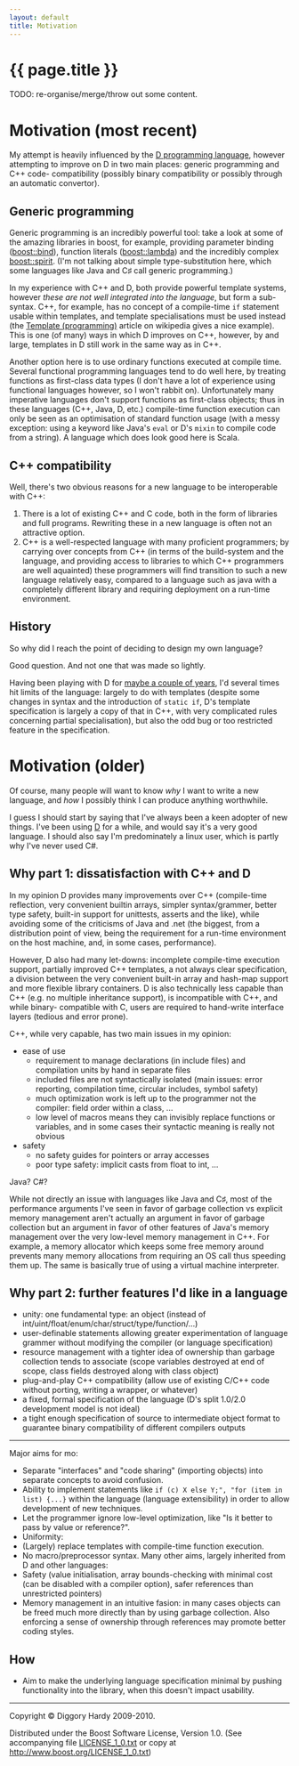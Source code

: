 ```yaml
---
layout: default
title: Motivation
---
```

{{ page.title }}
================

TODO: re-organise/merge/throw out some content.

Motivation (most recent)
===============

My attempt is heavily influenced by the [D programming language](http://www.digitalmars.com/d/),
however attempting to improve on D in two main places: generic programming and C++ code-
compatibility (possibly binary compatibility or possibly through an automatic convertor).


Generic programming
----------------------------

Generic programming is an incredibly powerful tool: take a look at some of the amazing libraries in
boost, for example, providing parameter binding ([boost::bind][]), function literals ([boost::lambda][])
and the incredibly complex [boost::spirit][]. (I'm not talking about simple type-substitution here,
which some languages like Java and C♯ call generic programming.)

[boost::bind]: http://www.boost.org/doc/libs/1_43_0/libs/bind/bind.html
[boost::lambda]: http://www.boost.org/doc/libs/1_43_0/doc/html/lambda.html
[boost::spirit]: http://www.boost.org/doc/libs/1_43_0/libs/spirit/doc/html/spirit/introduction.html

In my experience with C++ and D, both provide powerful template systems, however _these are not well
integrated into the language_, but form a sub-syntax. C++, for example, has no concept of a
compile-time `if` statement usable within templates, and template specialisations must be used
instead (the [Template (programming)][wiki_templ] article on wikipedia gives a nice example).
This is one (of many) ways in which D improves on C++, however, by and large, templates in D still
work in the same way as in C++.

[wiki_templ]: http://en.wikipedia.org/wiki/Template_(programming)

Another option here is to use ordinary functions executed at compile time. Several functional
programming languages tend to do well here, by treating functions as first-class data types (I
don't have a lot of experience using functional languages however, so I won't rabbit on).
Unfortunately many imperative languages don't support functions as first-class objects; thus in
these languages (C++, Java, D, etc.) compile-time function execution can only be seen as an
optimisation of standard function usage (with a messy exception: using a keyword like Java's `eval`
or D's `mixin` to compile code from a string). A language which does look good here is Scala.


C++ compatibility
-----------------------

Well, there's two obvious reasons for a new language to be interoperable with C++:

1.  There is a lot of existing C++ and C code, both in the form of libraries and full programs.
    Rewriting these in a new language is often not an attractive option.
2.  C++ is a well-respected language with many proficient programmers; by carrying over concepts
    from C++ (in terms of the build-system and the language, and providing access to libraries to
    which C++ programmers are well aquainted) these programmers will find transition to such a new
    language relatively easy, compared to a language such as java with a completely different
    library and requiring deployment on a run-time environment.


History
---------

So why did I reach the point of deciding to design my own language?

Good question. And not one that was made so lightly.

Having been playing with D for [maybe a couple of years](www.dsource.org/projects/mde/), I'd several
times hit limits of the language: largely to do with templates (despite some changes in syntax and
the introduction of `static if`, D's template specification is largely a copy of that in C++, with
very complicated rules concerning partial specialisation), but also the odd bug or too restricted
feature in the specification.


Motivation (older)
===========

Of course, many people will want to know _why_ I want to write a new language, and _how_ I possibly
think I can produce anything worthwhile.

I guess I should start by saying that I've always been a keen adopter of new things. I've been using
[D][] for a while, and would say it's a very good language. I should also say I'm predominately a
linux user, which is partly why I've never used C#.

[D]: http://www.digitalmars.com/d/ "Digital Mars' D"


Why part 1: dissatisfaction with C++ and D
-----------------------------------------------

In my opinion D provides many improvements over C++ (compile-time reflection, very convenient
builtin arrays, simpler syntax/grammer, better type safety, built-in support for unittests, asserts and the like), while
avoiding some of the criticisms of Java and .net (the biggest, from a distribution point of view,
being the requirement for a run-time environment on the host machine, and, in some cases,
performance).

However, D also had many let-downs: incomplete compile-time execution support, partially improved
C++ templates, a not always clear specification, a division between the very convenient built-in
array and hash-map support and more flexible library containers. D is also technically less capable
than C++ (e.g. no multiple inheritance support), is incompatible with C++, and while binary-
compatible with C, users are required to hand-write interface layers (tedious and error prone).

C++, while very capable, has two main issues in my opinion:

*   ease of use
    *   requirement to manage declarations (in include files) and compilation units by hand in separate files
    *   included files are not syntactically isolated (main issues: error reporting, compilation time, circular includes, symbol safety)
    *   much optimization work is left up to the programmer not the compiler: field order within a class, ...
    *   low level of macros means they can invisibly replace functions or variables, and in some cases their syntactic meaning is really not obvious
*   safety
    *   no safety guides for pointers or array accesses
    *   poor type safety: implicit casts from float to int, ...

Java? C#?

While not directly an issue with languages like Java and C♯, most of the performance arguments I've
seen in favor of garbage collection vs explicit memory management aren't actually an argument in
favor of garbage collection but an argument in favor of other features of Java's memory management
over the very low-level memory management in C++. For example, a memory allocator which keeps some
free memory around prevents many memory allocations from requiring an OS call thus speeding them up.
The same is basically true of using a virtual machine interpreter.


Why part 2: further features I'd like in a language
-------------------------------------------

*   unity: one fundamental type: an object (instead of int/uint/float/enum/char/struct/type/function/...)
*   user-definable statements allowing greater experimentation of language grammer without modifying
    the compiler (or language specification)
*   resource management with a tighter idea of ownership than garbage collection tends to associate
    (scope variables destroyed at end of scope, class fields destroyed along with class object)
*   plug-and-play C++ compatibility (allow use of existing C/C++ code without porting, writing a wrapper, or whatever)
*   a fixed, formal specification of the language (D's split 1.0/2.0 development model is not ideal)
*   a tight enough specification of source to intermediate object format to guarantee binary compatibility of different compilers outputs

--------

Major aims for mo:
*   Separate "interfaces" and "code sharing" (importing objects) into separate concepts to avoid confusion.
*   Ability to implement statements like `if (c) X else Y;", "for (item in list) {...}` within the language (language extensibility) in order to allow development of new techniques.
*   Let the programmer ignore low-level optimization, like "Is it better to pass by value or reference?".
*   Uniformity:
*   (Largely) replace templates with compile-time function execution.
*   No macro/preprocessor syntax.
Many other aims, largely inherited from D and other languages:
*   Safety (value initialisation, array bounds-checking with minimal cost (can be disabled with a compiler option), safer references than unrestricted pointers)
*   Memory management in an intuitive fasion: in many cases objects can be freed much more directly than by using garbage collection. Also enforcing a sense of ownership through references may promote better coding styles.


How
-------

*   Aim to make the underlying language specification minimal by pushing functionality into the library, when this doesn't impact usability.

---

Copyright © Diggory Hardy 2009-2010.

Distributed under the Boost Software License, Version 1.0.
(See accompanying file [LICENSE_1_0.txt]({{site.root}}/LICENSE_1_0.txt) or copy at <http://www.boost.org/LICENSE_1_0.txt>)
